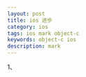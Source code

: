 ```yaml
---
layout: post
title: ios 进步
category: ios
tags: ios mark object-c
keywords: object-c ios
description: mark
---
```



1、 